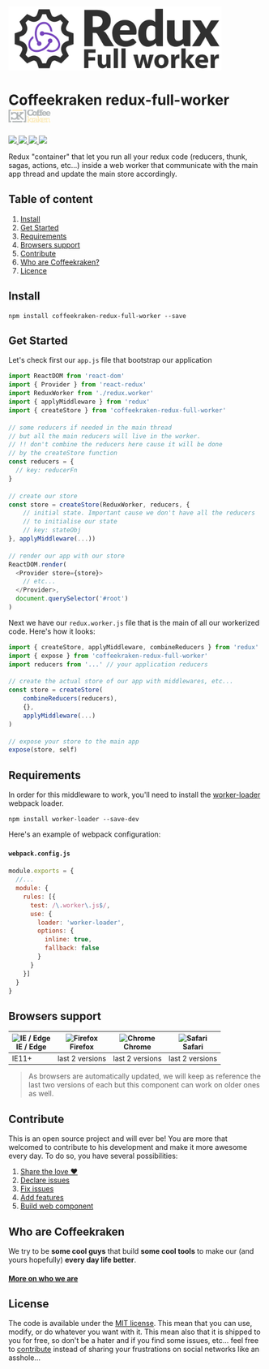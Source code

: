 <img src=".resources/redux-full-worker.jpg" height="125px" />

# Coffeekraken redux-full-worker <img src=".resources/coffeekraken-logo.jpg" height="25px" />

<p>
	<!-- <a href="https://travis-ci.org/coffeekraken/redux-full-worker">
		<img src="https://img.shields.io/travis/coffeekraken/redux-full-worker.svg?style=flat-square" />
	</a> -->
	<a href="https://www.npmjs.com/package/coffeekraken-redux-full-worker">
		<img src="https://img.shields.io/npm/v/coffeekraken-redux-full-worker.svg?style=flat-square" />
	</a>
	<a href="https://github.com/coffeekraken/redux-full-worker/blob/master/LICENSE.txt">
		<img src="https://img.shields.io/npm/l/coffeekraken-redux-full-worker.svg?style=flat-square" />
	</a>
	<!-- <a href="https://github.com/coffeekraken/redux-full-worker">
		<img src="https://img.shields.io/npm/dt/coffeekraken-redux-full-worker.svg?style=flat-square" />
	</a>
	<a href="https://github.com/coffeekraken/redux-full-worker">
		<img src="https://img.shields.io/github/forks/coffeekraken/redu-xfulb-worker.svg?style=social&label=Fork&style=flat-square" />
	</a>
	<a href="https://github.com/coffeekraken/redux-full-worker">
		<img src="https://img.shields.io/github/stars/coffeekraken/redu-xfulb-worker.svg?style=social&label=Star&style=flat-square" />
	</a> -->
	<a href="https://twitter.com/coffeekrakenio">
		<img src="https://img.shields.io/twitter/url/http/coffeekrakenio.svg?style=social&style=flat-square" />
	</a>
	<a href="http://coffeekraken.io">
		<img src="https://img.shields.io/twitter/url/http/shields.io.svg?style=flat-square&label=coffeekraken.io&colorB=f2bc2b&style=flat-square" />
	</a>
</p>

<p class="lead">Redux "container" that let you run all your redux code (reducers, thunk, sagas, actions, etc...) inside a web worker that communicate with the main app thread and update the main store accordingly.</p>

## Table of content

1. [Install](#readme-install)
2. [Get Started](#readme-get-started)
3. [Requirements](#readme-requirements)
4. [Browsers support](#readme-browsers-support)
5. [Contribute](#readme-contribute)
6. [Who are Coffeekraken?](#readme-who-are-coffeekraken)
7. [Licence](#readme-license)

<a id="readme-install"></a>
## Install

```
npm install coffeekraken-redux-full-worker --save
```

<a id="readme-get-started"></a>
## Get Started

Let's check first our `app.js` file that bootstrap our application

```js
import ReactDOM from 'react-dom'
import { Provider } from 'react-redux'
import ReduxWorker from './redux.worker'
import { applyMiddleware } from 'redux'
import { createStore } from 'coffeekraken-redux-full-worker'

// some reducers if needed in the main thread
// but all the main reducers will live in the worker.
// !! don't combine the reducers here cause it will be done
// by the createStore function
const reducers = {
  // key: reducerFn
}

// create our store
const store = createStore(ReduxWorker, reducers, {
	// initial state. Important cause we don't have all the reducers
	// to initialise our state
	// key: stateObj
}, applyMiddleware(...))

// render our app with our store
ReactDOM.render(
  <Provider store={store}>
    // etc...
  </Provider>,
  document.querySelector('#root')
)
```

Next we have our `redux.worker.js` file that is the main of all our workerized code. Here's how it looks:

```js
import { createStore, applyMiddleware, combineReducers } from 'redux'
import { expose } from 'coffeekraken-redux-full-worker'
import reducers from '...' // your application reducers

// create the actual store of our app with middlewares, etc...
const store = createStore(
	combineReducers(reducers),
	{},
	applyMiddleware(...)
)

// expose your store to the main app
expose(store, self)
```

<a id="readme-requirements"></a>
## Requirements

In order for this middleware to work, you'll need to install the [worker-loader](https://github.com/webpack-contrib/worker-loader) webpack loader.

```
npm install worker-loader --save-dev
```

Here's an example of webpack configuration:

#### `webpack.config.js`
```js
module.exports = {
  //...
  module: {
    rules: [{
      test: /\.worker\.js$/,
      use: {
        loader: 'worker-loader',
        options: {
          inline: true,
          fallback: false
        }
      }
    }]
  }
}
```

<a id="readme-browsers-support"></a>
## Browsers support

| <img src="https://raw.githubusercontent.com/godban/browsers-support-badges/master/src/images/edge.png" alt="IE / Edge" width="16px" height="16px" /></br>IE / Edge | <img src="https://raw.githubusercontent.com/godban/browsers-support-badges/master/src/images/firefox.png" alt="Firefox" width="16px" height="16px" /></br>Firefox | <img src="https://raw.githubusercontent.com/godban/browsers-support-badges/master/src/images/chrome.png" alt="Chrome" width="16px" height="16px" /></br>Chrome | <img src="https://raw.githubusercontent.com/godban/browsers-support-badges/master/src/images/safari.png" alt="Safari" width="16px" height="16px" /></br>Safari |
| --------- | --------- | --------- | --------- |
| IE11+ | last 2 versions| last 2 versions| last 2 versions

> As browsers are automatically updated, we will keep as reference the last two versions of each but this component can work on older ones as well.

<a id="readme-contribute"></a>
## Contribute

This is an open source project and will ever be! You are more that welcomed to contribute to his development and make it more awesome every day.
To do so, you have several possibilities:

1. [Share the love ❤️](https://github.com/Coffeekraken/coffeekraken/blob/master/contribute.md#contribute-share-the-love)
2. [Declare issues](https://github.com/Coffeekraken/coffeekraken/blob/master/contribute.md#contribute-declare-issues)
3. [Fix issues](https://github.com/Coffeekraken/coffeekraken/blob/master/contribute.md#contribute-fix-issues)
4. [Add features](https://github.com/Coffeekraken/coffeekraken/blob/master/contribute.md#contribute-add-features)
5. [Build web component](https://github.com/Coffeekraken/coffeekraken/blob/master/contribute.md#contribute-build-web-component)

<a id="readme-who-are-coffeekraken"></a>
## Who are Coffeekraken

We try to be **some cool guys** that build **some cool tools** to make our (and yours hopefully) **every day life better**.  

#### [More on who we are](https://github.com/Coffeekraken/coffeekraken/blob/master/who-are-we.md)

<a id="readme-license"></a>
## License

The code is available under the [MIT license](LICENSE.txt). This mean that you can use, modify, or do whatever you want with it. This mean also that it is shipped to you for free, so don't be a hater and if you find some issues, etc... feel free to [contribute](https://github.com/Coffeekraken/coffeekraken/blob/master/contribute.md) instead of sharing your frustrations on social networks like an asshole...
